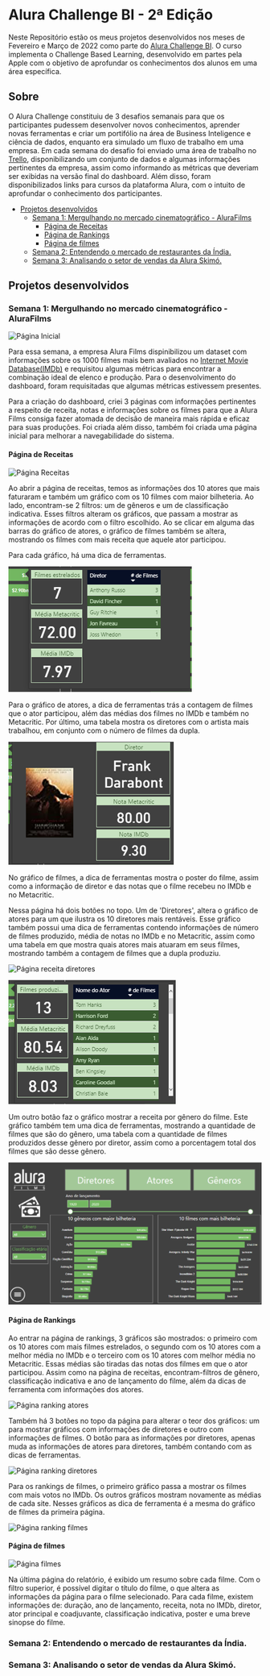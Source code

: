 # Alura Challenge BI - 2ª Edição

Neste Repositório estão os meus projetos desenvolvidos nos meses de Fevereiro e Março de 2022 como parte do [Alura Challenge BI](https://www.alura.com.br/challenges/bi-2/). O curso implementa o Challenge Based Learning, desenvolvido em partes pela Apple com o objetivo de aprofundar os conhecimentos dos alunos em uma área específica.

## Sobre

O Alura Challenge constituiu de 3 desafios semanais para que os participantes pudessem desenvolver novos conhecimentos, aprender novas ferramentas e criar um portifólio na área de Business Inteligence e ciência de dados, enquanto era simulado um fluxo de trabalho em uma empresa. 
Em cada semana do desafio foi enviado uma área de trabalho no [Trello](https://trello.com/), disponibilizando um conjunto de dados e algumas informações pertinentes da empresa, assim como informando as métricas que deveriam ser exibidas na versão final do dashboard. Além disso, foram disponibilizados links para cursos da plataforma Alura, com o intuito de aprofundar o conhecimento dos participantes.

* [Projetos desenvolvidos](#projetos-desenvolvidos)
    + [Semana 1: Mergulhando no mercado cinematográfico - AluraFilms](##semana-1--mergulhando-no-mercado-cinematográfico---alurafilms)
      - [Página de Receitas](#página-de-receitas)
      - [Página de Rankings](#página-de-rankings)
      - [Página de filmes](#página-de-filmes)
    + [Semana 2: Entendendo o mercado de restaurantes da Índia.](#semana-2--entendendo-o-mercado-de-restaurantes-da-índia)
    + [Semana 3: Analisando o setor de vendas da Alura Skimó.](#semana-3--analisando-o-setor-de-vendas-da-alura-skimó-)


## Projetos desenvolvidos


### Semana 1: Mergulhando no mercado cinematográfico - AluraFilms

![Página Inicial](https://github.com/vinicius-pf/BI_Challenge_2/blob/main/Semana%201/Screenshots/P%C3%A1gina%20inicial.PNG?raw=true)

Para essa semana, a empresa Alura Films dispinibilizou um dataset com informações sobre os 1000 filmes mais bem avaliados no [Internet Movie Database(IMDb)](https://www.imdb.com/) e requisitou algumas métricas para encontrar a combinação ideal de elenco e produção. Para o desenvolvimento do dashboard, foram requisitadas que algumas métricas estivessem presentes.

Para a criação do dashboard, criei 3 páginas com informações pertinentes a respeito de receita, notas e informações sobre os filmes para que a Alura Films consiga fazer atomada de decisão de maneira mais rápida e eficaz para suas produções. Foi criada além disso, também foi criada uma página inicial para melhorar a navegabilidade do sistema.

#### Página de Receitas

![Página Receitas](https://github.com/vinicius-pf/BI_Challenge_2/blob/main/Semana%201/Screenshots/P%C3%A1gina%20de%20receita%20Atores.PNG?raw=true)

Ao abrir a página de receitas, temos as informações dos 10 atores que mais faturaram e também um gráfico com os 10 filmes com maior bilheteria. Ao lado, encontram-se 2 filtros: um de gêneros e um de classificação indicativa. Esses filtros alteram os gráficos, que passam a mostrar as informações de acordo com o filtro escolhido. Ao se clicar em alguma das barras do gráfico de atores, o gráfico de filmes também se altera, mostrando os filmes com mais receita que aquele ator participou.

Para cada gráfico, há uma dica de ferramentas.

![Dicas ator](https://github.com/vinicius-pf/BI_Challenge_2/blob/main/Semana%201/Screenshots/Dicas%20Ator.PNG?raw=true)

Para o gráfico de atores, a dica de ferramentas trás a contagem de filmes que o ator participou, além das médias dos filmes no IMDb e também no Metacritic. Por último, uma tabela mostra os diretores com o artista mais trabalhou, em conjunto com o número de filmes da dupla.

![Dicas filmes](https://github.com/vinicius-pf/BI_Challenge_2/blob/main/Semana%201/Screenshots/Dicas%20Filmes.PNG?raw=true)

No gráfico de filmes, a dica de ferramentas mostra o poster do filme, assim como a informação de diretor e das notas que o filme recebeu no IMDb e no Metacritic.

Nessa página há dois botões no topo. Um de 'Diretores', altera o gráfico de atores para um que ilustra os 10 diretores mais rentáveis. Esse gráfico também possui uma dica de ferramentas contendo informações de número de filmes produzido, média de notas no IMDb e no Metacritic, assim como uma tabela em que mostra quais atores mais atuaram em seus filmes, mostrando também a contagem de filmes que a dupla produziu.

![Página receita diretores](https://github.com/vinicius-pf/BI_Challenge_2/blob/main/Semana%201/Screenshots/P%C3%A1gina%20de%20receita%20Diretores.PNG?raw=true)

![Dicas diretor](https://github.com/vinicius-pf/BI_Challenge_2/blob/main/Semana%201/Screenshots/Dicas%20Diretor.PNG?raw=true)

Um outro botão faz o gráfico mostrar a receita por gênero do filme. Este gráfico também tem uma dica de ferramentas, mostrando a quantidade de filmes que são do gênero, uma tabela com a quantidade de filmes produzidos desse gênero por diretor, assim como a porcentagem total dos filmes que são desse gênero.

![Página receita gêneros](https://github.com/vinicius-pf/BI_Challenge_2/blob/main/Semana%201/Screenshots/P%C3%A1gina%20de%20receita%20G%C3%AAneros.PNG)

#### Página de Rankings

Ao entrar na página de rankings, 3 gráficos são mostrados: o primeiro com os 10 atores com mais filmes estrelados, o segundo com os 10 atores com a melhor média no IMDb e o terceiro com os 10 atores com melhor média no Metacritic. Essas médias são tiradas das notas dos filmes em que o ator participou. Assim como na página de receitas, encontram-filtros de gênero, classificação indicativa e ano de lançamento do filme, além da dicas de ferramenta com informações dos atores.

![Página ranking atores](https://github.com/vinicius-pf/BI_Challenge_2/blob/main/Semana%201/Screenshots/P%C3%A1gina%20de%20ranking%20Atores.PNG?raw=true)

Também há 3 botões no topo da página para alterar o teor dos gráficos: um para mostrar gráficos com informações de diretores e outro com informações de filmes. O botão para as informações por diretores, apenas muda as informações de atores para diretores, também contando com as dicas de ferramentas.

![Página ranking diretores](https://github.com/vinicius-pf/BI_Challenge_2/blob/main/Semana%201/Screenshots/P%C3%A1gina%20de%20ranking%20Diretores.PNG?raw=true)

Para os rankings de filmes, o primeiro gráfico passa a mostrar os filmes com mais votos no IMDb. Os outros gráficos mostram novamente as médias de cada site. Nesses gráficos as dica de ferramenta é a mesma do gráfico de filmes da primeira página.

![Página ranking filmes](https://github.com/vinicius-pf/BI_Challenge_2/blob/main/Semana%201/Screenshots/P%C3%A1gina%20de%20ranking%20Filmes.PNG?raw=true)

#### Página de filmes

![Página filmes](https://github.com/vinicius-pf/BI_Challenge_2/blob/main/Semana%201/Screenshots/P%C3%A1gina%20Filmes.PNG?raw=true)

Na última página do relatório, é exibido um resumo sobre cada filme. Com o filtro superior, é possível digitar o título do filme, o que altera as informações da página para o filme selecionado. Para cada filme, existem informações de: duração, ano de lançamento, receita, nota no IMDb, diretor, ator principal e coadjuvante, classificação indicativa, poster e uma breve sinopse do filme.





### Semana 2: Entendendo o mercado de restaurantes da Índia.

### Semana 3: Analisando o setor de vendas da Alura Skimó.








